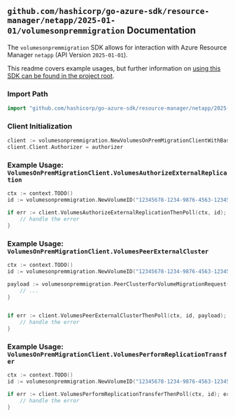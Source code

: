 
## `github.com/hashicorp/go-azure-sdk/resource-manager/netapp/2025-01-01/volumesonpremmigration` Documentation

The `volumesonpremmigration` SDK allows for interaction with Azure Resource Manager `netapp` (API Version `2025-01-01`).

This readme covers example usages, but further information on [using this SDK can be found in the project root](https://github.com/hashicorp/go-azure-sdk/tree/main/docs).

### Import Path

```go
import "github.com/hashicorp/go-azure-sdk/resource-manager/netapp/2025-01-01/volumesonpremmigration"
```


### Client Initialization

```go
client := volumesonpremmigration.NewVolumesOnPremMigrationClientWithBaseURI("https://management.azure.com")
client.Client.Authorizer = authorizer
```


### Example Usage: `VolumesOnPremMigrationClient.VolumesAuthorizeExternalReplication`

```go
ctx := context.TODO()
id := volumesonpremmigration.NewVolumeID("12345678-1234-9876-4563-123456789012", "example-resource-group", "netAppAccountName", "capacityPoolName", "volumeName")

if err := client.VolumesAuthorizeExternalReplicationThenPoll(ctx, id); err != nil {
	// handle the error
}
```


### Example Usage: `VolumesOnPremMigrationClient.VolumesPeerExternalCluster`

```go
ctx := context.TODO()
id := volumesonpremmigration.NewVolumeID("12345678-1234-9876-4563-123456789012", "example-resource-group", "netAppAccountName", "capacityPoolName", "volumeName")

payload := volumesonpremmigration.PeerClusterForVolumeMigrationRequest{
	// ...
}


if err := client.VolumesPeerExternalClusterThenPoll(ctx, id, payload); err != nil {
	// handle the error
}
```


### Example Usage: `VolumesOnPremMigrationClient.VolumesPerformReplicationTransfer`

```go
ctx := context.TODO()
id := volumesonpremmigration.NewVolumeID("12345678-1234-9876-4563-123456789012", "example-resource-group", "netAppAccountName", "capacityPoolName", "volumeName")

if err := client.VolumesPerformReplicationTransferThenPoll(ctx, id); err != nil {
	// handle the error
}
```
